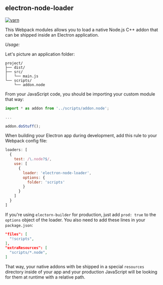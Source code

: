 ## electron-node-loader
[![yarn](https://img.shields.io/npm/dt/electron-node-loader.svg?style=flat-square)](https://yarnpkg.com/en/package/electron-node-loader)

This Webpack modules allows you to load a native Node.js C++ addon that can be shipped inside an Electron application.

_Usage:_

Let's picture an application folder:
```
project/
├── dist/
├── src/
│   └── main.js
└── scripts/
    └── addon.node
```
From your JavaScript code, you should be importing your custom module that way:
```javascript
import * as addon from '../scripts/addon.node';

...

addon.doStuff();
```

When building your Electron app during development, add this rule to your Webpack config file:
```javascript
loaders: [
  {
    test: /\.node?$/,
    use: [
      {
      	loader: 'electron-node-loader',
      	options: {
      	  folder: 'scripts'
      	}
      }
    ]
  }
]
```

If you're using `electorn-builder` for production, just add `prod: true` to the `options` object of the loader. You also need to add these lines in your `package.json`:
```json
"files": [
  "!scripts",
],
"extraResources": [
  "scripts/*.node",
]
```
That way, your native addons with be shipped in a special `resources` directory inside of your app and your production JavaScript will be looking for them at runtime with a relative path.
